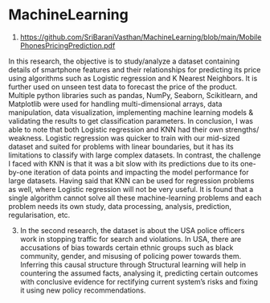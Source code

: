 # MachineLearning
1. https://github.com/SriBaraniVasthan/MachineLearning/blob/main/MobilePhonesPricingPrediction.pdf

In this research, the objective is to study/analyze a dataset containing details of smartphone features and their relationships for predicting its price using algorithms such as Logistic regression and K Nearest Neighbors. It is further used on unseen test data to forecast the price of the product. Multiple python libraries such as pandas, NumPy, Seaborn, Scikitlearn, and Matplotlib were used for handling multi-dimensional arrays, data manipulation, data visualization, implementing machine learning models & validating the results to get classification parameters. In conclusion, I was able to note that both Logistic regression and KNN had their own strengths/ weakness. Logistic regression was quicker to train with our mid-sized dataset and suited for problems with linear boundaries, but it has its limitations to classify with large complex datasets. In contrast, the challenge I faced with KNN is that it was a bit slow with its 
predictions due to its one-by-one iteration of data points and impacting the model performance for large datasets. Having said that KNN can be used for regression problems as well, where Logistic regression will not be very useful. It is found that a single algorithm cannot solve all these machine-learning problems and each problem needs its own study, data processing, analysis, prediction, regularisation, etc.

3. In the second research, the dataset is about the USA police officers work in stopping traffic for search and violations. In USA, there are accusations of bias towards certain ethnic groups such as black community, gender, and misusing of 
policing power towards them. Inferring this causal structure through Structural learning will help in countering the assumed facts, analysing it, predicting certain outcomes with conclusive evidence for rectifying current system’s risks and fixing it using new policy recommendations.
